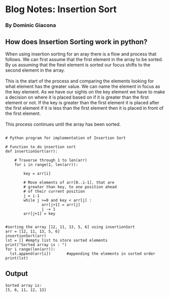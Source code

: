 # Blog Notes: Insertion Sort
### By Dominic Giacona


## How does Insertion Sorting work in python?
When using insertion sorting for an aray there is a flow and process that follows. We can first assume that
the first element in the array to be sorted. By us assuming that the fiest element is sorted our focus shifts
to the second element in the array.
<br>
<br>
This is the start of the process and comparing the elements looking for what element has the greater value. We
can name the element in focus as the key element. As we have our sights on the key element we have to make a
decision on where it is placed based on if it is greater than the first element or not. If the key is greater
than the first element it is placed after the first element if it is less than the first element then it is placed
in front of the first element.
<br>
<br>
This process continues until the array has been sorted.



```

# Python program for implementation of Insertion Sort

# Function to do insertion sort
def insertionSort(arr):

    # Traverse through 1 to len(arr)
    for i in range(1, len(arr)):

        key = arr[i]

        # Move elements of arr[0..i-1], that are
        # greater than key, to one position ahead
        # of their current position
        j = i-1
        while j >=0 and key < arr[j] :
                arr[j+1] = arr[j]
                j -= 1
        arr[j+1] = key


#sorting the array [12, 11, 13, 5, 6] using insertionSort
arr = [12, 11, 13, 5, 6]
insertionSort(arr)
lst = [] #empty list to store sorted elements
print("Sorted array is : ")
for i range(len(arr)):
  lst.append(arr[i])       #appending the elements in sorted order
print(lst)

```
## Output
```
Sorted array is:
[5, 6, 11, 12, 13]

```
